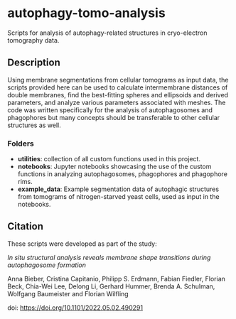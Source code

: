 # autophagy-tomo-analysis
Scripts for analysis of autophagy-related structures in cryo-electron tomography data.

## Description
Using membrane segmentations from cellular tomograms as input data, the scripts provided here can be used to calculate intermembrane distances of double membranes, find the best-fitting spheres and ellipsoids and derived parameters, and analyze various parameters associated with meshes. The code was written specifically for the analysis of autophagosomes and phagophores but many concepts should be transferable to other cellular structures as well.


### Folders
* **utilities**: collection of all custom functions used in this project.
* **notebooks**: Jupyter notebooks showcasing the use of the custom functions in analyzing autophagosomes, phagophores and phagophore rims.
* **example_data**: Example segmentation data of autophagic structures from tomograms of nitrogen-starved yeast cells, used as input in the notebooks.



## Citation
These scripts were developed as part of the study:

*In situ structural analysis reveals membrane shape transitions during autophagosome formation*

Anna Bieber,  Cristina Capitanio,  Philipp S. Erdmann, Fabian Fiedler, Florian Beck, Chia-Wei Lee, Delong Li,  Gerhard Hummer,  Brenda A. Schulman,  Wolfgang Baumeister and Florian Wilfling

doi: https://doi.org/10.1101/2022.05.02.490291
